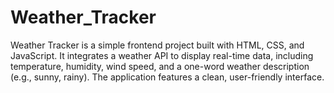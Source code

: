 # Weather_Tracker
Weather Tracker is a simple frontend project built with HTML, CSS, and JavaScript. It integrates a weather API to display real-time data, including temperature, humidity, wind speed, and a one-word weather description (e.g., sunny, rainy). The application features a clean, user-friendly interface.
